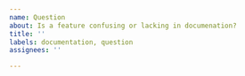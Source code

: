 ```yaml
---
name: Question
about: Is a feature confusing or lacking in documenation?
title: ''
labels: documentation, question
assignees: ''

---
```



